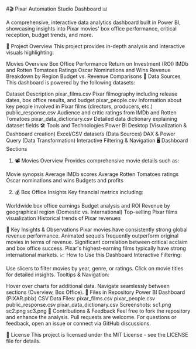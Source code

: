 #🎬 Pixar Automation Studio Dashboard 📊

A comprehensive, interactive data analytics dashboard built in Power BI, showcasing insights into Pixar movies' box office performance, critical reception, budget trends, and more.

🚩 Project Overview
This project provides in-depth analysis and interactive visuals highlighting:

Movies Overview
Box Office Performance
Return on Investment (ROI)
IMDb and Rotten Tomatoes Ratings
Oscar Nominations and Wins
Revenue Breakdown by Region
Budget vs. Revenue Comparisons
📂 Data Sources
This dashboard is powered by the following datasets:

Dataset	Description
pixar_films.csv	Pixar filmography including release dates, box office results, and budget
pixar_people.csv	Information about key people involved in Pixar films (directors, producers, etc.)
public_response.csv	Audience and critic ratings from IMDb and Rotten Tomatoes
pixar_data_dictionary.csv	Detailed data dictionary explaining dataset fields
🛠️ Tools and Technologies
Power BI Desktop (Visualization & Dashboard creation)
Excel/CSV datasets (Data Sources)
DAX & Power Query (Data Transformation)
Interactive Filtering & Navigation
🖥️ Dashboard Sections
1. 📽️ Movies Overview
Provides comprehensive movie details such as:

Movie synopsis
Average IMDb scores
Average Rotten Tomatoes ratings
Oscar nominations and wins
Budgets and profits

2. 💰 Box Office Insights
Key financial metrics including:

Worldwide box office earnings
Budget analysis and ROI
Revenue by geographical region (Domestic vs. International)
Top-selling Pixar films visualization
Historical trends of Pixar revenues

🚀 Key Insights & Observations
Pixar movies have consistently strong global revenue performance.
Animated sequels frequently outperform original movies in terms of revenue.
Significant correlation between critical acclaim and box office success.
Pixar's highest-earning films typically have strong international markets.
📈 How to Use this Dashboard
Interactive Filtering:

Use slicers to filter movies by year, genre, or ratings.
Click on movie titles for detailed insights.
Tooltips & Navigation:

Hover over charts for additional data.
Navigate seamlessly between sections (Overview, Box Office).
🔖 Files in Repository
Power BI Dashboard (PIXAR.pbix)
CSV Data Files:
pixar_films.csv
pixar_people.csv
public_response.csv
pixar_data_dictionary.csv
Screenshots:
sc1.png
sc2.png
sc3.png
🤝 Contributions & Feedback
Feel free to fork the repository and enhance the analysis. Pull requests are welcome. For questions or feedback, open an issue or connect via GitHub discussions.

📜 License
This project is licensed under the MIT License - see the LICENSE file for details.
